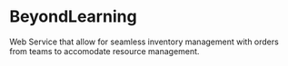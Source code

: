 # BeyondLearning
Web Service that allow for seamless inventory management with orders from teams to accomodate resource management.
